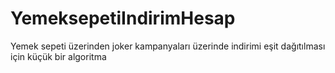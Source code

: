 # YemeksepetiIndirimHesap
Yemek sepeti üzerinden joker kampanyaları üzerinde indirimi eşit dağıtılması için küçük bir algoritma
